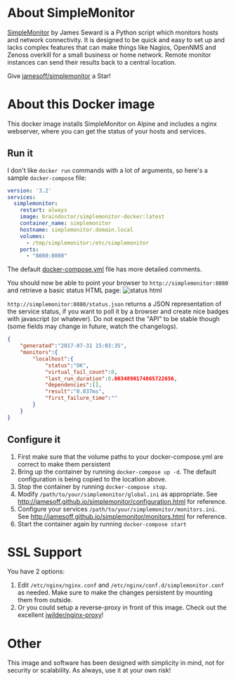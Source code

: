 # About SimpleMonitor

[SimpleMonitor](http://jamesoff.github.io/simplemonitor/) by James Seward is a Python script which monitors hosts and network connectivity. It is designed to be quick and easy to set up and lacks complex features that can make things like Nagios, OpenNMS and Zenoss overkill for a small business or home network. Remote monitor instances can send their results back to a central location.

Give [jamesoff/simplemonitor](https://github.com/jamesoff/simplemonitor) a Star!

# About this Docker image

This docker image installs SimpleMonitor on Alpine and includes a nginx webserver, where you can get the status of your hosts and services.

## Run it

I don't like `docker run` commands with a lot of arguments, so here's a sample `docker-compose` file:
```yml
version: '3.2'
services:
  simplemonitor:
    restart: always
    image: braindoctor/simplemonitor-docker:latest
    container_name: simplemonitor
    hostname: simplemonitor.domain.local
    volumes:
      - /tmp/simplemonitor:/etc/simplemonitor
    ports:
      - "8080:8080"
```
The default [docker-compose.yml](https://github.com/BrainDoctor/simplemonitor-docker/blob/master/docker-compose.yml) file has more detailed comments.

You should now be able to point your browser to `http://simplemonitor:8080` and retrieve a basic status HTML page:
![status html](https://user-images.githubusercontent.com/12159026/28783956-43d0d6a8-7612-11e7-9f0c-72c9ee758935.png)

`http://simplemonitor:8080/status.json` returns a JSON representation of the service status, if you want to poll it by a browser and create nice badges with javascript (or whatever). Do not expect the "API" to be stable though (some fields may change in future, watch the changelogs).
```json
{
    "generated":"2017-07-31 15:03:35",
    "monitors":{
        "localhost":{
            "status":"OK",
            "virtual_fail_count":0,
            "last_run_duration":0.0034890174865722656,
            "dependencies":[],
            "result":"0.037ms",
            "first_failure_time":""
        }
    }
}
```

## Configure it

1. First make sure that the volume paths to your docker-compose.yml are correct to make them persistent
2. Bring up the container by running `docker-compose up -d`. The default configuration is being copied to the location above.
3. Stop the container by running `docker-compose stop`.
4. Modify `/path/to/your/simplemonitor/global.ini` as appropriate. See http://jamesoff.github.io/simplemonitor/configuration.html for reference.
5. Configure your services `/path/to/your/simplemonitor/monitors.ini`. See http://jamesoff.github.io/simplemonitor/monitors.html for reference.
6. Start the container again by running `docker-compose start`

# SSL Support

You have 2 options:

1. Edit `/etc/nginx/nginx.conf` and `/etc/nginx/conf.d/simplemonitor.conf` as needed. Make sure to make the changes persistent by mounting them from outside.
2. Or you could setup a reverse-proxy in front of this image. Check out the excellent [jwilder/nginx-proxy](https://hub.docker.com/r/jwilder/nginx-proxy/)!

# Other

This image and software has been designed with simplicity in mind, not for security or scalability. As always, use it at your own risk!
